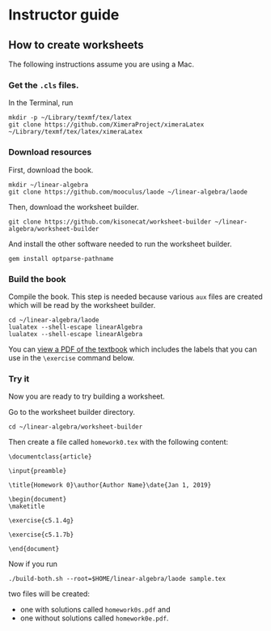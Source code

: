 # Instructor guide

## How to create worksheets

The following instructions assume you are using a Mac.

### Get the `.cls` files.

In the Terminal, run
```
mkdir -p ~/Library/texmf/tex/latex
git clone https://github.com/XimeraProject/ximeraLatex ~/Library/texmf/tex/latex/ximeraLatex
```

### Download resources

First, download the book.
```
mkdir ~/linear-algebra
git clone https://github.com/mooculus/laode ~/linear-algebra/laode
```

Then, download the worksheet builder.
```
git clone https://github.com/kisonecat/worksheet-builder ~/linear-algebra/worksheet-builder
```
And install the other software needed to run the worksheet builder.
```
gem install optparse-pathname
```

### Build the book

Compile the book.  This step is needed because various `aux` files are created which will be read by the worksheet builder.
```
cd ~/linear-algebra/laode
lualatex --shell-escape linearAlgebra
lualatex --shell-escape linearAlgebra
```

You can [view a PDF of the textbook](https://osu.box.com/v/laode-labels) which includes the labels that you can use in the `\exercise` command below.

### Try it

Now you are ready to try building a worksheet.

Go to the worksheet builder directory.
```
cd ~/linear-algebra/worksheet-builder
```
Then create a file called `homework0.tex` with the following content:

```
\documentclass{article}

\input{preamble}

\title{Homework 0}\author{Author Name}\date{Jan 1, 2019}

\begin{document}
\maketitle

\exercise{c5.1.4g}

\exercise{c5.1.7b}

\end{document}
```

Now if you run
```
./build-both.sh --root=$HOME/linear-algebra/laode sample.tex
```
two files will be created:
* one with solutions called `homework0s.pdf` and
* one without solutions called `homework0e.pdf`.

